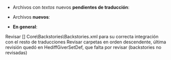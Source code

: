 * Archivos con *textos* nuevos **pendientes de traducción**:


* Archivos **nuevos**:
	





* **En general**:

Revisar [] Core\Backstories\Backstories.xml para su correcta integración con el resto de traducciones
Revisar carpetas en orden descendente, última revisión quedó en HediffGiverSetDef, que falta por revisar (backstories no revisadas)